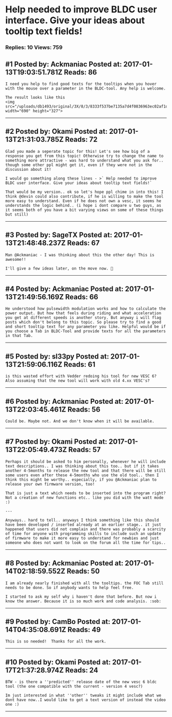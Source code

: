 # Help needed to improve BLDC user interface. Give your ideas about tooltip text fields!

### Replies: 10 Views: 759

## \#1 Posted by: Ackmaniac Posted at: 2017-01-13T19:03:51.781Z Reads: 86

```
I need you help to find good texts for the tooltips when you hover with the mouse over a parameter in the BLDC-tool. Any help is welcome.

The result looks like this
<img src="/uploads/db1493/original/3X/8/3/8333f537be7135a7d4f0836963ec02af1da7dc9e.png" width="690" height="327">
```

---
## \#2 Posted by: Okami Posted at: 2017-01-13T21:31:03.785Z Reads: 72

```
Glad you made a seperate topic for this! Let's see how big of a response you get from this topic! Otherwise try to change the name to something more attractive - was hard to understand what you ask for.. though some other ppl might get it, even if they were not in the discussion about it!

I would go something along these lines - >` Help needed to improve BLDC user interface. Give your ideas about tooltip text fields!`

That would be my version.. ok so let's hope ppl chime in into this! I think @devin could also contribute, if he is willing to make the tool more easy to understand. Even if he does not own a vesc, it seems he understands the logic behind.. (i hope i dont compare u two guys, as it seems both of you have a bit varying views on some of these things but still)
```

---
## \#3 Posted by: SageTX Posted at: 2017-01-13T21:48:48.237Z Reads: 67

```
Man @Ackmaniac - I was thinking about this the other day! This is awesome!!  

I'll give a few ideas later, on the move now. 🚛
```

---
## \#4 Posted by: Ackmaniac Posted at: 2017-01-13T21:49:56.169Z Reads: 66

```
He understood how pulsewidth modulation works and how to calculate the power output. But how that feels during riding and what acceleration you get at different speeds is another story. But anyway i will flag posts which don't belong to this topic. So please try to find a good and short tooltip text for any parameter you like. Helpful would be if you choose a Tab in BLDC-Tool and provide texts for all the parameters in that Tab.
```

---
## \#5 Posted by: sl33py Posted at: 2017-01-13T21:59:06.116Z Reads: 61

```
is this wasted effort with Vedder redoing his tool for new VESC 6?  Also assuming that the new tool will work with old 4.xx VESC's?
```

---
## \#6 Posted by: Ackmaniac Posted at: 2017-01-13T22:03:45.461Z Reads: 56

```
Could be. Maybe not. And we don't know when it will be available.
```

---
## \#7 Posted by: Okami Posted at: 2017-01-13T22:05:49.473Z Reads: 57

```
Perhaps it should be asked to him personally, whenever he will include text descriptions.. I was thinking about this too.. but if it takes another 4-5months to release the new tool and that there will be still some users even after these 4-5months who use the old tool.. then I think this might be worthy.. especially, if you @Ackmaniac plan to release your own firmware version, too!

That is just a text which needs to be inserted into the program right? Not a creation of new functions etc.. like you did with the watt mode :)

---

Anyways.. hard to tell.. anyways I think something like this should have been developed / inserted already at an earlier stage.. it just happened that users did not complain and there was probably a scarcity of time for anyone with programming skills to include such an update of firmware to make it more easy to understand for newbies and just someone who does not want to look on the forum all the time for tips..
```

---
## \#8 Posted by: Ackmaniac Posted at: 2017-01-14T02:18:59.552Z Reads: 50

```
I am already nearly finished with all the tooltips. the FOC Tab still needs to be done. So if anybody wants to help feel free.

I started to ask my self why i haven't done that before. But now i know the answer. Because it is so much work and code analysis. :sob:
```

---
## \#9 Posted by: CamBo Posted at: 2017-01-14T04:35:08.691Z Reads: 49

```
This is so needed!  Thanks for all the work.
```

---
## \#10 Posted by: Okami Posted at: 2017-01-17T21:37:28.974Z Reads: 24

```
BTW - is there a ''predicted'' release date of the new vesc 6 bldc tool (the one compatible with the current - version 4 vesc?)

Im just interested in what ''other'' tweaks it might include what we dont have now..I would like to get a text version of instead the video one :)
```

---
